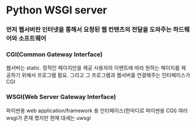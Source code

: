 # Python WSGI server

### 먼저 웹서버란 인터넷을 통해서 요청된 웹 컨텐츠의 전달을 도와주는 하드웨어와 소프트웨어

### CGI(Common Gateway Interface)
웹서버는 static. 정적인 페이지만을 제공
사용자의 이벤트에 따라 원하는 페이지를 제공하기 위해서 프로그램 필요.
그리고 그 프로그램과 웹서버를 연결해주는 인터페이스가 CGI

### WSGI(Web Server Gateway Interface)
파이썬용 web application/framework 용 인터페이스(한마디로 파이썬용 CGI)
여러 wsgi가 존재 했지만 현재 대세는 uwsgi
